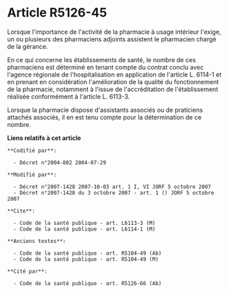 # Article R5126-45

Lorsque l'importance de l'activité de la pharmacie à usage intérieur l'exige, un ou plusieurs des pharmaciens adjoints
assistent le pharmacien chargé de la gérance.

En ce qui concerne les établissements de santé, le nombre de ces pharmaciens est déterminé en tenant compte du contrat conclu
avec l'agence régionale de l'hospitalisation en application de l'article L. 6114-1 et en prenant en considération
l'amélioration de la qualité du fonctionnement de la pharmacie, notamment à l'issue de l'accréditation de l'établissement
réalisée conformément à l'article L. 6113-3.

Lorsque la pharmacie dispose d'assistants associés ou de praticiens attachés associés, il en est tenu compte pour la
détermination de ce nombre.

**Liens relatifs à cet article**

	**Codifié par**:

	  - Décret n°2004-802 2004-07-29

	**Modifié par**:

	  - Décret n°2007-1428 2007-10-03 art. 1 I, VI JORF 5 octobre 2007
	  - Décret n°2007-1428 du 3 octobre 2007 - art. 1 () JORF 5 octobre 2007

	**Cite**:

	  - Code de la santé publique - art. L6113-3 (M)
	  - Code de la santé publique - art. L6114-1 (M)

	**Anciens textes**:

	  - Code de la santé publique - art. R5104-49 (Ab)
	  - Code de la santé publique - art. R5104-49 (M)

	**Cité par**:

	  - Code de la santé publique - art. R5126-66 (Ab)
